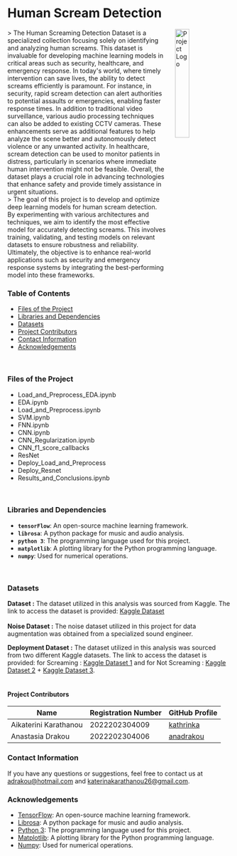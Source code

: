 # Human Scream Detection

<img src="https://www.britishmuseum.org/sites/default/files/styles/uncropped_small/public/Edvard-Munch-The-Scream-Final-735x1024.jpg?itok=dKfpfxjn" alt="Project Logo" align="right" style="margin-left: 20px; width: 25%;">
> The Human Screaming Detection Dataset is a specialized collection focusing solely on identifying and analyzing human screams. This dataset is invaluable for developing machine learning models in critical areas such as security, healthcare, and emergency response. In today's world, where timely intervention can save lives, the ability to detect screams efficiently is paramount. For instance, in security, rapid scream detection can alert authorities to potential assaults or emergencies, enabling faster response times. In addition to traditional video surveillance, various audio processing techniques can also be added to existing CCTV cameras. These enhancements serve as additional features to help analyze the scene better and autonomously detect violence or any unwanted activity. In healthcare, scream detection can be used to monitor patients in distress, particularly in scenarios where immediate human intervention might not be feasible. Overall, the dataset plays a crucial role in advancing technologies that enhance safety and provide timely assistance in urgent situations. <br>
> The goal of this project is to develop and optimize deep learning models for human scream detection. By experimenting with various architectures and techniques, we aim to identify the most effective model for accurately detecting screams. This involves training, validating, and testing models on relevant datasets to ensure robustness and reliability. Ultimately, the objective is to enhance real-world applications such as security and emergency response systems by integrating the best-performing model into these frameworks.
<br>

### Table of Contents
- [Files of the Project](#files-of-the-project)
- [Libraries and Dependencies](#libraries-and-dependencies)
- [Datasets](#datasets)
- [Project Contributors](#project-contributors)
- [Contact Information](#contact-information)
- [Acknowledgements](#acknowledgements)
<br>
  
### Files of the Project
- Load_and_Preprocess_EDA.ipynb
- EDA.ipynb
- Load_and_Preprocess.ipynb
- SVM.ipynb
- FNN.ipynb
- CNN.ipynb
- CNN_Regularization.ipynb
- CNN_f1_score_callbacks
- ResNet
- Deploy_Load_and_Preprocess
- Deploy_Resnet
- Results_and_Conclusions.ipynb
<br>

### Libraries and Dependencies
- **`tensorFlow`**: An open-source machine learning framework.
- **`librosa`**: A python package for music and audio analysis.
- **`python 3`**: The programming language used for this project.
- **`matplotlib`**: A plotting library for the Python programming language.
- **`numpy`**: Used for numerical operations.
<br>

### Datasets 
**Dataset :** The dataset utilized in this analysis was sourced from Kaggle. The link to access the dataset is provided: [Kaggle Dataset](https://www.kaggle.com/datasets/whats2000/human-screaming-detection-dataset/data)  
<br>
**Noise Dataset :** The noise dataset utilized in this project for data augmentation was obtained from a specialized sound engineer.  <br>

**Deployment Dataset :** The dataset utilized in this analysis was sourced from two different Kaggle datasets. The link to access the dataset is provided: for Screaming : [Kaggle Dataset 1](https://www.kaggle.com/datasets/sanzidaakterarusha/scream-dataset) and for Not Screaming : [Kaggle Dataset 2](https://www.kaggle.com/datasets/chrisfilo/urbansound8k) + [Kaggle Dataset 3](https://www.kaggle.com/datasets/vishnu0399/emergency-vehicle-siren-sounds?resource=download).    
<br>


#### Project Contributors

| Name           | Registration Number                | GitHub Profile                              |
|----------------|---------------------|---------------------------------------------|
| Aikaterini Karathanou       | 2022202304009     | [kathrinka](https://github.com/kathrinka)     |
| Anastasia Drakou     | 2022202304006      | [anadrakou](https://github.com/anadrakou) |

### Contact Information
If you have any questions or suggestions, feel free to contact us at adrakou@hotmail.com and katerinakarathanou26@gmail.com.

### Acknowledgements
- [TensorFlow](https://www.tensorflow.org/): An open-source machine learning framework.
- [Librosa](https://librosa.org/): A python package for music and audio analysis.
- [Python 3](https://www.python.org/): The programming language used for this project.
- [Matplotlib](https://matplotlib.org/): A plotting library for the Python programming language.
- [Numpy](https://numpy.org/): Used for numerical operations.
<br>
